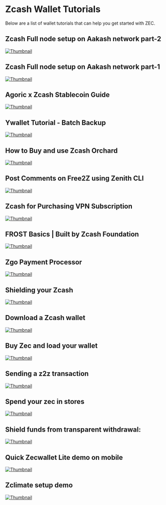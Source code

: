 # Zcash Wallet Tutorials

Below are a list of wallet tutorials that can help you get started with ZEC.

## Zcash Full node setup on Aakash network part-2
[![Thumbnail](https://img.youtube.com/vi/fzR6oa_3l3k/0.jpg)](https://www.youtube.com/watch?v=fzR6oa_3l3k)

## Zcash Full node setup on Aakash network part-1
[![Thumbnail](https://img.youtube.com/vi/SVekeNU6_-g/0.jpg)](https://www.youtube.com/watch?v=SVekeNU6_-g)

## Agoric x Zcash Stablecoin Guide
[![Thumbnail](https://img.youtube.com/vi/ndFcZStt_Zw/0.jpg)](https://www.youtube.com/watch?v=ndFcZStt_Zw)

## Ywallet Tutorial - Batch Backup
[![Thumbnail](https://img.youtube.com/vi/0skM-RziBv8/0.jpg)](https://www.youtube.com/watch?v=0skM-RziBv8)

## How to Buy and use Zcash Orchard
[![Thumbnail](https://img.youtube.com/vi/3xyKKer1Qvk/0.jpg)](https://www.youtube.com/watch?v=3xyKKer1Qvk)

## Post Comments on Free2Z using Zenith CLI
[![Thumbnail](https://img.youtube.com/vi/HtorP8TJ5vk/0.jpg)](https://www.youtube.com/watch?v=HtorP8TJ5vk)

## Zcash for Purchasing VPN Subscription
[![Thumbnail](https://img.youtube.com/vi/CnTr35glxkQ/0.jpg)](https://www.youtube.com/watch?v=CnTr35glxkQ)

## FROST Basics | Built by Zcash Foundation
[![Thumbnail](https://img.youtube.com/vi/UXI1qEQGnLc/0.jpg)](https://www.youtube.com/watch?v=UXI1qEQGnLc)

## Zgo Payment Processor
[![Thumbnail](https://img.youtube.com/vi/jAsjeFZPuiY/0.jpg)](https://www.youtube.com/watch?v=jAsjeFZPuiY)

## Shielding your Zcash
[![Thumbnail](https://img.youtube.com/vi/EMPiXi2zxok/0.jpg)](https://www.youtube.com/watch?v=EMPiXi2zxok)

## Download a Zcash wallet
[![Thumbnail](https://img.youtube.com/vi/AefftLsENaU/0.jpg)](https://www.youtube.com/watch?v=AefftLsENaU)

## Buy Zec and load your wallet
[![Thumbnail](https://img.youtube.com/vi/REUbkLzK7J4/0.jpg)](https://www.youtube.com/watch?v=REUbkLzK7J4)

## Sending a z2z transaction
[![Thumbnail](https://img.youtube.com/vi/9WJSMxag2IQ/0.jpg)](https://www.youtube.com/watch?v=9WJSMxag2IQ)

## Spend your zec in stores
[![Thumbnail](https://img.youtube.com/vi/Mgm_nK3gr7U/0.jpg)](https://www.youtube.com/watch?v=Mgm_nK3gr7U)

## Shield funds from transparent withdrawal:
[![Thumbnail](https://img.youtube.com/vi/W2msuzrxr3s/0.jpg)](https://www.youtube.com/watch?v=W2msuzrxr3s)

## Quick Zecwallet Lite demo on mobile
[![Thumbnail](https://img.youtube.com/vi/Jivi5UmfVL0/0.jpg)](https://www.youtube.com/shorts/Jivi5UmfVL0)

## Zclimate setup demo
[![Thumbnail](https://img.youtube.com/vi/N9vBTtv1now/0.jpg)](https://www.youtube.com/watch?v=N9vBTtv1now)
